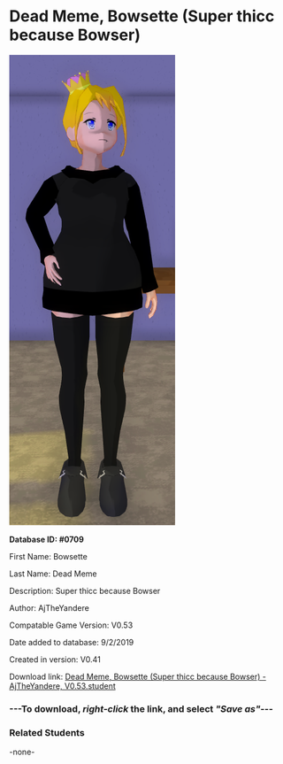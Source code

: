# Dead Meme, Bowsette (Super thicc because Bowser)

<img src="../../Files/Images/Dead Meme, Bowsette (Super thicc because Bowser).png" title="Dead Meme, Bowsette (Super thicc because Bowser) - AjTheYandere, V0.53">

**Database ID: #0709**

First Name: Bowsette

Last Name: Dead Meme

Description: Super thicc because Bowser

Author: AjTheYandere

Compatable Game Version: V0.53

Date added to database: 9/2/2019

Created in version: V0.41

Download link: <a href="https://raw.githubusercontent.com/Arbiter1223/Daigaku-Gurashi-Custom-Students/master/Files/Student%20Files/Dead%20Meme%2C%20Bowsette%20(Super%20thicc%20because%20Bowser)%20-%20AjTheYandere%2C%20V0.53.student">Dead Meme, Bowsette (Super thicc because Bowser) - AjTheYandere, V0.53.student</a>

### ---**To download, _right-click_ the link, and select _"Save as"_**---

### Related Students

-none-
